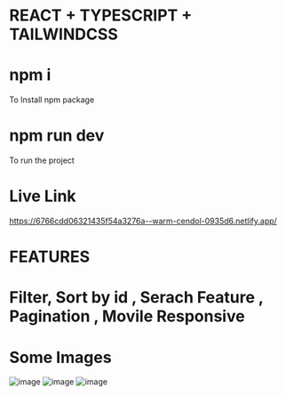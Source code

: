 # REACT + TYPESCRIPT + TAILWINDCSS
# npm i 
To Install npm package 
# npm run dev 
To run the project 
# Live Link 
https://6766cdd06321435f54a3276a--warm-cendol-0935d6.netlify.app/

# FEATURES
# Filter, Sort by id , Serach Feature , Pagination , Movile Responsive 

# Some Images 
![image](https://github.com/user-attachments/assets/02ed65a1-7b4b-479f-9578-4af850b4cb18)
![image](https://github.com/user-attachments/assets/62522682-fc51-4105-80b7-0fbfa2c5fca3)
![image](https://github.com/user-attachments/assets/03d8ce16-5538-46f0-837a-94a55ba2e646)

